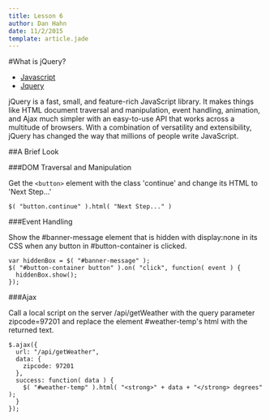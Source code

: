 ```yaml
---
title: Lesson 6
author: Dan Hahn
date: 11/2/2015
template: article.jade
---
```


#What is jQuery?

* [Javascript]()
* [Jquery](jquery.html)

jQuery is a fast, small, and feature-rich JavaScript library. It makes things like HTML document traversal and manipulation, event handling, animation, and Ajax much simpler with an easy-to-use API that works across a multitude of browsers. With a combination of versatility and extensibility, jQuery has changed the way that millions of people write JavaScript.

##A Brief Look

###DOM Traversal and Manipulation

Get the `<button>` element with the class 'continue' and change its HTML to 'Next Step...'

	$( "button.continue" ).html( "Next Step..." )

###Event Handling

Show the #banner-message element that is hidden with  display:none in its CSS when any button in #button-container is clicked.

	var hiddenBox = $( "#banner-message" );
	$( "#button-container button" ).on( "click", function( event ) {
	  hiddenBox.show();
	});

###Ajax

Call a local script on the server /api/getWeather with the query parameter zipcode=97201 and replace the element #weather-temp's html with the returned text.

	$.ajax({
	  url: "/api/getWeather",
	  data: {
	    zipcode: 97201
	  },
	  success: function( data ) {
	    $( "#weather-temp" ).html( "<strong>" + data + "</strong> degrees" );
	  }
	});